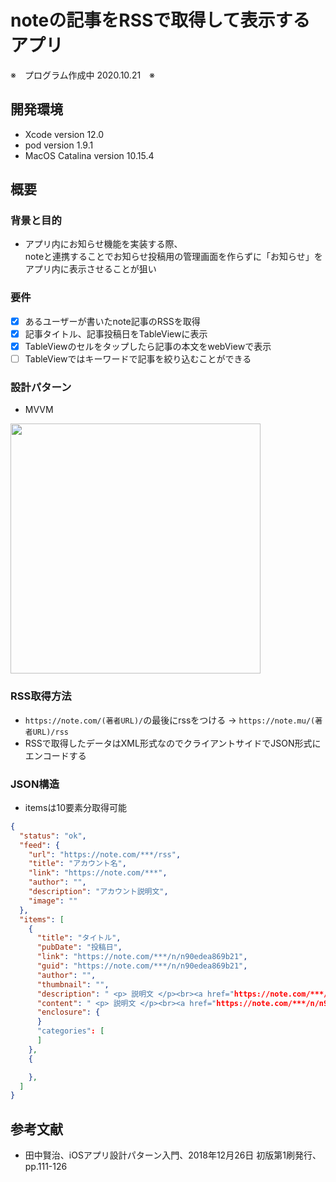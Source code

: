 noteの記事をRSSで取得して表示するアプリ
====
※　プログラム作成中 2020.10.21　※
　
## 開発環境
- Xcode version 12.0
- pod version 1.9.1
- MacOS Catalina version 10.15.4

## 概要
### 背景と目的
- アプリ内にお知らせ機能を実装する際、  
noteと連携することでお知らせ投稿用の管理画面を作らずに「お知らせ」をアプリ内に表示させることが狙い

### 要件
- [x] あるユーザーが書いたnote記事のRSSを取得
- [x] 記事タイトル、記事投稿日をTableViewに表示
- [x] TableViewのセルをタップしたら記事の本文をwebViewで表示
- [ ] TableViewではキーワードで記事を絞り込むことができる

### 設計パターン
- MVVM  
<img width="400" src="https://user-images.githubusercontent.com/33107697/91534737-02fb5200-e94d-11ea-9907-c55bdf835148.png">
  
### RSS取得方法
- `https://note.com/(著者URL)/`の最後にrssをつける → `https://note.mu/(著者URL)/rss`
- RSSで取得したデータはXML形式なのでクライアントサイドでJSON形式にエンコードする 

### JSON構造
- itemsは10要素分取得可能
```JSON
{
  "status": "ok",
  "feed": {
    "url": "https://note.com/***/rss",
    "title": "アカウント名",
    "link": "https://note.com/***",
    "author": "",
    "description": "アカウント説明文",
    "image": ""
  },
  "items": [
    {
      "title": "タイトル",
      "pubDate": "投稿日",
      "link": "https://note.com/***/n/n90edea869b21",
      "guid": "https://note.com/***/n/n90edea869b21",
      "author": "",
      "thumbnail": "",
      "description": " <p> 説明文 </p><br><a href="https://note.com/***/n/n90edea869b21">続きをみる</a> ",
      "content": " <p> 説明文 </p><br><a href="https://note.com/***/n/n90edea869b21">続きをみる</a> ",
      "enclosure": {
      }
      "categories": [
      ]
    },
    {

    },
  ]
}
```

## 参考文献
- 田中賢治、iOSアプリ設計パターン入門、2018年12月26日 初版第1刷発行、pp.111-126

